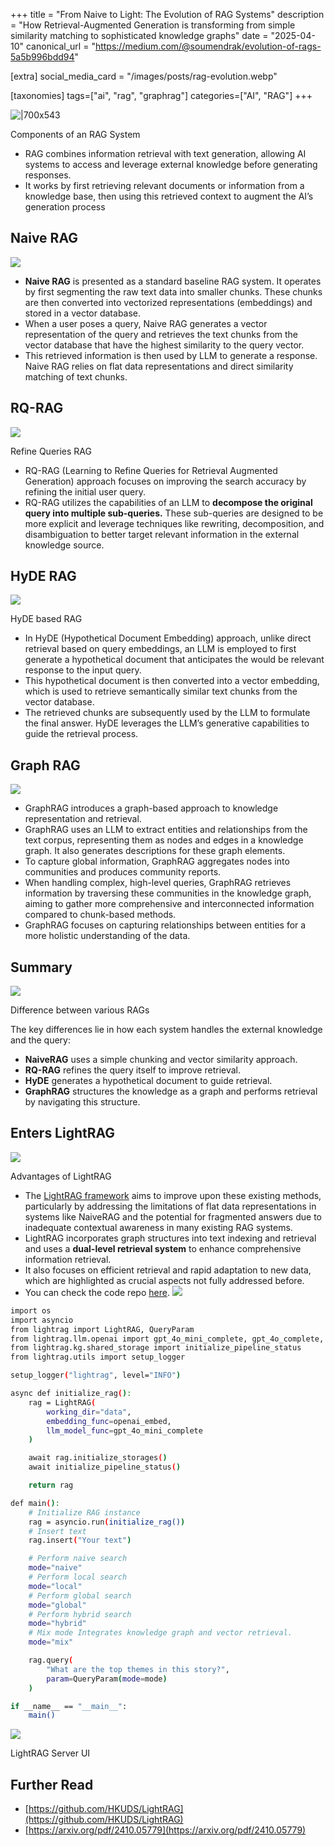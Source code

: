 +++
title = "From Naive to Light: The Evolution of RAG Systems"
description = "How Retrieval-Augmented Generation is transforming from simple similarity matching to sophisticated knowledge graphs"
date = "2025-04-10"
canonical_url = "https://medium.com/@soumendrak/evolution-of-rags-5a5b996bdd94"

[extra]
social_media_card = "/images/posts/rag-evolution.webp"

[taxonomies]
tags=["ai", "rag", "graphrag"]
categories=["AI", "RAG"]
+++

![|700x543](https://miro.medium.com/v2/resize:fit:700/1*joeczo_WjO680VN89dy9aA.png)

Components of an RAG System

- RAG combines information retrieval with text generation, allowing AI systems to access and leverage external knowledge before generating responses.
- It works by first retrieving relevant documents or information from a knowledge base, then using this retrieved context to augment the AI’s generation process

## Naive RAG

![](https://miro.medium.com/v2/resize:fit:700/1*C9fMlA_rrH9dMrihHXAHyQ.png)
- **Naive RAG** is presented as a standard baseline RAG system. It operates by first segmenting the raw text data into smaller chunks. These chunks are then converted into vectorized representations (embeddings) and stored in a vector database.
- When a user poses a query, Naive RAG generates a vector representation of the query and retrieves the text chunks from the vector database that have the highest similarity to the query vector.
- This retrieved information is then used by LLM to generate a response. Naive RAG relies on flat data representations and direct similarity matching of text chunks.

## RQ-RAG

![](https://miro.medium.com/v2/resize:fit:700/1*G2cbSuxOxEtb7W4DSXR7GQ.png)

Refine Queries RAG

- RQ-RAG (Learning to Refine Queries for Retrieval Augmented Generation) approach focuses on improving the search accuracy by refining the initial user query.
- RQ-RAG utilizes the capabilities of an LLM to **decompose the original query into multiple sub-queries.** These sub-queries are designed to be more explicit and leverage techniques like rewriting, decomposition, and disambiguation to better target relevant information in the external knowledge source.

## HyDE RAG

![](https://miro.medium.com/v2/resize:fit:700/1*ErbeUkkJZg2terNdXwwkQA.png)

HyDE based RAG

- In HyDE (Hypothetical Document Embedding) approach, unlike direct retrieval based on query embeddings, an LLM is employed to first generate a hypothetical document that anticipates the would be relevant response to the input query.
- This hypothetical document is then converted into a vector embedding, which is used to retrieve semantically similar text chunks from the vector database.
- The retrieved chunks are subsequently used by the LLM to formulate the final answer. HyDE leverages the LLM’s generative capabilities to guide the retrieval process.

## Graph RAG

![](https://miro.medium.com/v2/resize:fit:700/1*d7BqYJUfSZc2TiTbQdEzkQ.png)
- GraphRAG introduces a graph-based approach to knowledge representation and retrieval.
- GraphRAG uses an LLM to extract entities and relationships from the text corpus, representing them as nodes and edges in a knowledge graph. It also generates descriptions for these graph elements.
- To capture global information, GraphRAG aggregates nodes into communities and produces community reports.
- When handling complex, high-level queries, GraphRAG retrieves information by traversing these communities in the knowledge graph, aiming to gather more comprehensive and interconnected information compared to chunk-based methods.
- GraphRAG focuses on capturing relationships between entities for a more holistic understanding of the data.

## Summary

![](https://miro.medium.com/v2/resize:fit:700/1*BjlLpr2ZHWbOExJeyARfsw.png)

Difference between various RAGs

The key differences lie in how each system handles the external knowledge and the query:

- **NaiveRAG** uses a simple chunking and vector similarity approach.
- **RQ-RAG** refines the query itself to improve retrieval.
- **HyDE** generates a hypothetical document to guide retrieval.
- **GraphRAG** structures the knowledge as a graph and performs retrieval by navigating this structure.

## Enters LightRAG

![](https://miro.medium.com/v2/resize:fit:700/1*Qq0Ly460XMJkIWibKOyliA.png)

Advantages of LightRAG

- The [LightRAG framework](https://arxiv.org/pdf/2410.05779) aims to improve upon these existing methods, particularly by addressing the limitations of flat data representations in systems like NaiveRAG and the potential for fragmented answers due to inadequate contextual awareness in many existing RAG systems.
- LightRAG incorporates graph structures into text indexing and retrieval and uses a **dual-level retrieval system** to enhance comprehensive information retrieval.
- It also focuses on efficient retrieval and rapid adaptation to new data, which are highlighted as crucial aspects not fully addressed before.
- You can check the code repo [here](https://github.com/HKUDS/LightRAG).
![](https://miro.medium.com/v2/resize:fit:700/0*oXJWuCUn_Y8hqSxC.png)
```sh
import os
import asyncio
from lightrag import LightRAG, QueryParam
from lightrag.llm.openai import gpt_4o_mini_complete, gpt_4o_complete, openai_embed
from lightrag.kg.shared_storage import initialize_pipeline_status
from lightrag.utils import setup_logger

setup_logger("lightrag", level="INFO")

async def initialize_rag():
    rag = LightRAG(
        working_dir="data",
        embedding_func=openai_embed,
        llm_model_func=gpt_4o_mini_complete
    )

    await rag.initialize_storages()
    await initialize_pipeline_status()

    return rag

def main():
    # Initialize RAG instance
    rag = asyncio.run(initialize_rag())
    # Insert text
    rag.insert("Your text")

    # Perform naive search
    mode="naive"
    # Perform local search
    mode="local"
    # Perform global search
    mode="global"
    # Perform hybrid search
    mode="hybrid"
    # Mix mode Integrates knowledge graph and vector retrieval.
    mode="mix"

    rag.query(
        "What are the top themes in this story?",
        param=QueryParam(mode=mode)
    )

if __name__ == "__main__":
    main()
```
![](https://miro.medium.com/v2/resize:fit:700/0*Tycg7tsI-CyHwAU-.png)

LightRAG Server UI

## Further Read

- [https://github.com/HKUDS/LightRAG](https://github.com/HKUDS/LightRAG)
- [https://arxiv.org/pdf/2410.05779](https://arxiv.org/pdf/2410.05779)
